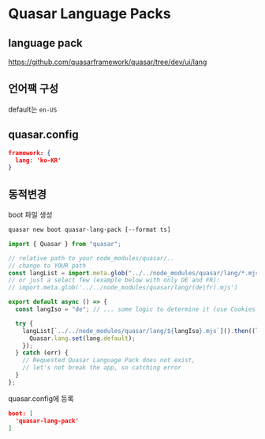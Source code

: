 # Quasar Language Packs

## language pack

https://github.com/quasarframework/quasar/tree/dev/ui/lang

## 언어팩 구성

default는 `en-US`

## quasar.config

```json
framework: {
  lang: 'ko-KR'
}
```

## 동적변경

boot 파일 생성

```sh
quasar new boot quasar-lang-pack [--format ts]
```

```js
import { Quasar } from "quasar";

// relative path to your node_modules/quasar/..
// change to YOUR path
const langList = import.meta.glob("../../node_modules/quasar/lang/*.mjs");
// or just a select few (example below with only DE and FR):
// import.meta.glob('../../node_modules/quasar/lang/(de|fr).mjs')

export default async () => {
  const langIso = "de"; // ... some logic to determine it (use Cookies Plugin?)

  try {
    langList[`../../node_modules/quasar/lang/${langIso}.mjs`]().then((lang) => {
      Quasar.lang.set(lang.default);
    });
  } catch (err) {
    // Requested Quasar Language Pack does not exist,
    // let's not break the app, so catching error
  }
};
```

quasar.config에 등록

```json
boot: [
  'quasar-lang-pack'
]
```

